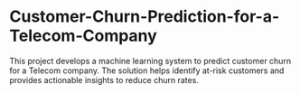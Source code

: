 # Customer-Churn-Prediction-for-a-Telecom-Company
This project develops a machine learning system to predict customer churn for a Telecom company. The solution helps identify at-risk customers and provides actionable insights to reduce churn rates.
